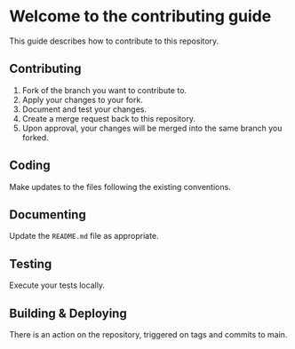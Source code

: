 # Welcome to the contributing guide

This guide describes how to contribute to this repository.

## Contributing

1. Fork of the branch you want to contribute to.
1. Apply your changes to your fork.
1. Document and test your changes.
1. Create a merge request back to this repository.
1. Upon approval, your changes will be merged into the same branch you forked.

## Coding

Make updates to the files following the existing conventions.

## Documenting

Update the `README.md` file as appropriate.

## Testing

Execute your tests locally.

## Building & Deploying

There is an action on the repository, triggered on tags and commits to main.
